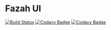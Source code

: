 # Fazah UI

[![Build Status](https://travis-ci.org/eps90/fazah-ui.svg?branch=master)](https://travis-ci.org/eps90/fazah-ui)
[![Codacy Badge](https://api.codacy.com/project/badge/Grade/d88a9061c9c944a7a62f7de73f92e4ff)](https://www.codacy.com/app/eps90/fazah-ui?utm_source=github.com&amp;utm_medium=referral&amp;utm_content=eps90/fazah-ui&amp;utm_campaign=Badge_Grade)
[![Codacy Badge](https://api.codacy.com/project/badge/Coverage/d88a9061c9c944a7a62f7de73f92e4ff)](https://www.codacy.com/app/eps90/fazah-ui?utm_source=github.com&utm_medium=referral&utm_content=eps90/fazah-ui&utm_campaign=Badge_Coverage)

